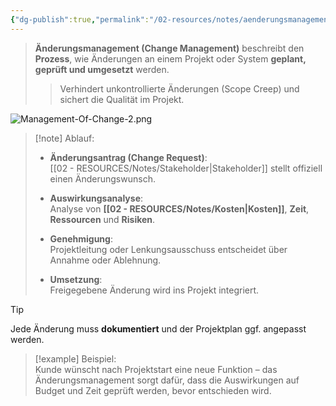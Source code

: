```yaml
---
{"dg-publish":true,"permalink":"/02-resources/notes/aenderungsmanagement/","tags":["projektmanagement","GFN/prüfungsrelevant/AP1/vorbereitung"],"noteIcon":"","updated":"2025-09-05T10:14:59.251+02:00"}
---
```



>**Änderungsmanagement (Change Management)** beschreibt den **Prozess**, wie Änderungen an einem Projekt oder System **geplant, geprüft und umgesetzt** werden.
> 
>> Verhindert unkontrollierte Änderungen (Scope Creep) und sichert die Qualität im Projekt.

![Management-Of-Change-2.png](/img/user/02%20-%20RESOURCES/Files/Management-Of-Change-2.png)
> [!note] Ablauf:
> 
> - **Änderungsantrag (Change Request)**:  
>     [[02 - RESOURCES/Notes/Stakeholder\|Stakeholder]] stellt offiziell einen Änderungswunsch.
>     
> - **Auswirkungsanalyse**:  
>     Analyse von **[[02 - RESOURCES/Notes/Kosten\|Kosten]]**, **Zeit**, **Ressourcen** und **Risiken**.
>     
> - **Genehmigung**:  
>     Projektleitung oder Lenkungsausschuss entscheidet über Annahme oder Ablehnung.
>     
> - **Umsetzung**:  
>     Freigegebene Änderung wird ins Projekt integriert.
>     

> [!tip]  
> Jede Änderung muss **dokumentiert** und der Projektplan ggf. angepasst werden.

> [!example] Beispiel:  
> Kunde wünscht nach Projektstart eine neue Funktion – das Änderungsmanagement sorgt dafür, dass die Auswirkungen auf Budget und Zeit geprüft werden, bevor entschieden wird.
